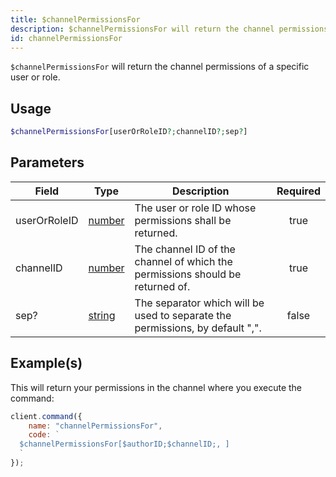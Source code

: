 ```yaml
---
title: $channelPermissionsFor
description: $channelPermissionsFor will return the channel permissions of a specific user or role.
id: channelPermissionsFor
---
```


`$channelPermissionsFor` will return the channel permissions of a specific user or role.

## Usage

```php
$channelPermissionsFor[userOrRoleID?;channelID?;sep?]
```

## Parameters

| Field        | Type                                                                                              | Description                                                                   | Required |
| ------------ | ------------------------------------------------------------------------------------------------- | ----------------------------------------------------------------------------- | :------: |
| userOrRoleID | [number](https://developer.mozilla.org/en-US/docs/Web/JavaScript/Reference/Global_Objects/Number) | The user or role ID whose permissions shall be returned.                      |   true   |
| channelID    | [number](https://developer.mozilla.org/en-US/docs/Web/JavaScript/Reference/Global_Objects/Number) | The channel ID of the channel of which the permissions should be returned of. |   true   |
| sep?         | [string](https://developer.mozilla.org/en-US/docs/Web/JavaScript/Reference/Global_Objects/String) | The separator which will be used to separate the permissions, by default ",". |  false   |

## Example(s)

This will return your permissions in the channel where you execute the command:

```javascript
client.command({
    name: "channelPermissionsFor",
    code: `
  $channelPermissionsFor[$authorID;$channelID;, ]
  `
});
```
